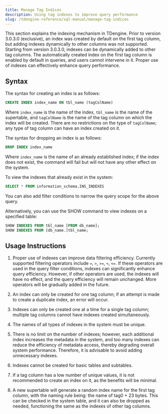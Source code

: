 ```yaml
---
title: Manage Tag Indices
description: Using tag indexes to improve query performance
slug: /tdengine-reference/sql-manual/manage-tag-indices
---
```


This section explains the indexing mechanism in TDengine. Prior to version 3.0.3.0 (exclusive), an index was created by default on the first tag column, but adding indexes dynamically to other columns was not supported. Starting from version 3.0.3.0, indexes can be dynamically added to other tag columns. The automatically created index on the first tag column is enabled by default in queries, and users cannot intervene in it. Proper use of indexes can effectively enhance query performance.

## Syntax

The syntax for creating an index is as follows:

```sql
CREATE INDEX index_name ON tbl_name (tagColName)
```

Where `index_name` is the name of the index, `tbl_name` is the name of the supertable, and `tagColName` is the name of the tag column on which the index will be created. There are no restrictions on the type of `tagColName`; any type of tag column can have an index created on it.

The syntax for dropping an index is as follows:

```sql
DROP INDEX index_name
```

Where `index_name` is the name of an already established index; if the index does not exist, the command will fail but will not have any other effect on the system.

To view the indexes that already exist in the system:

```sql
SELECT * FROM information_schema.INS_INDEXES
```

You can also add filter conditions to narrow the query scope for the above query.

Alternatively, you can use the SHOW command to view indexes on a specified table:

```sql
SHOW INDEXES FROM tbl_name [FROM db_name];
SHOW INDEXES FROM [db_name.]tbl_name;
```

## Usage Instructions

1. Proper use of indexes can improve data filtering efficiency. Currently supported filtering operators include `=`, `>`, `>=`, `<`, `<=`. If these operators are used in the query filter conditions, indexes can significantly enhance query efficiency. However, if other operators are used, the indexes will have no effect, and the query efficiency will remain unchanged. More operators will be gradually added in the future.

2. An index can only be created for one tag column; if an attempt is made to create a duplicate index, an error will occur.

3. Indexes can only be created one at a time for a single tag column; multiple tag columns cannot have indexes created simultaneously.

4. The names of all types of indexes in the system must be unique.

5. There is no limit on the number of indexes; however, each additional index increases the metadata in the system, and too many indexes can reduce the efficiency of metadata access, thereby degrading overall system performance. Therefore, it is advisable to avoid adding unnecessary indexes.

6. Indexes cannot be created for basic tables and subtables.

7. If a tag column has a low number of unique values, it is not recommended to create an index on it, as the benefits will be minimal.

8. A new supertable will generate a random index name for the first tag column, with the naming rule being: the name of tag0 + 23 bytes. This can be checked in the system table, and it can also be dropped as needed, functioning the same as the indexes of other tag columns.
